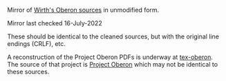 Mirror of [Wirth's Oberon sources](https://people.inf.ethz.ch/wirth/) in
unmodified form.

Mirror last checked 16-July-2022

These should be identical to the cleaned sources, but with the original line
endings (CRLF), etc.

A reconstruction of the Project Oberon PDFs is underway at
[tex-oberon](https://github.com/guidoism/tex-oberon). The source of that project
is [Project Oberon](http://www.projectoberon.com) which may not be identical to
these sources.
